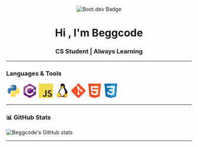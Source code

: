 <p align="center">
  <img src="https://api.boot.dev/v1/users/public/bd7a22ed-d9c1-46fb-bd24-8722b618c901/thumbnail" alt="Boot.dev Badge"/>
</p>

<h1 align="center">Hi , I'm Beggcode</h1>
<h3 align="center">CS Student | Always Learning</h3>

---


###  Languages & Tools
<p align="left">
  <img src="https://raw.githubusercontent.com/devicons/devicon/master/icons/python/python-original.svg" alt="python" width="40" height="40"/>
  <img src="https://raw.githubusercontent.com/devicons/devicon/master/icons/csharp/csharp-original.svg" alt="csharp" width="40" height="40"/>
  <img src="https://raw.githubusercontent.com/devicons/devicon/master/icons/javascript/javascript-original.svg" alt="javascript" width="40" height="40"/>
  <img src="https://raw.githubusercontent.com/devicons/devicon/master/icons/linux/linux-original.svg" alt="linux" width="40" height="40"/>
  <img src="https://raw.githubusercontent.com/devicons/devicon/master/icons/git/git-original.svg" alt="git" width="40" height="40"/>
  <img src="https://raw.githubusercontent.com/devicons/devicon/master/icons/html5/html5-original.svg" alt="html5" width="40" height="40"/>
  <img src="https://raw.githubusercontent.com/devicons/devicon/master/icons/css3/css3-original.svg" alt="css3" width="40" height="40"/>
</p>

---

### 📊 GitHub Stats
![Beggcode's GitHub stats](https://github-readme-stats.vercel.app/api?username=Beggcode&show_icons=true&theme=radical)

---


